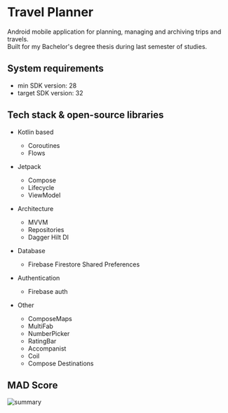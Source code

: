 # Travel Planner
Android mobile application for planning, managing and archiving trips and travels.\
  Built for my Bachelor's degree thesis during last semester of studies.

## System requirements
* min SDK version:      28
* target SDK version:   32

## Tech stack & open-source libraries

* Kotlin based
  - Coroutines
  - Flows

* Jetpack
  - Compose
  - Lifecycle
  - ViewModel

* Architecture
  - MVVM
  - Repositories
  - Dagger Hilt DI
  
* Database
  - Firebase Firestore
    Shared Preferences
 
* Authentication
  - Firebase auth
  
* Other
  - ComposeMaps
  - MultiFab
  - NumberPicker
  - RatingBar
  - Accompanist
  - Coil
  - Compose Destinations

## MAD Score
![summary](https://user-images.githubusercontent.com/74622164/179796514-4c8614ef-04c9-44db-a7f7-70e329eea317.png)
